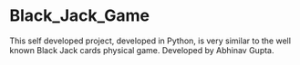 # Black_Jack_Game
This self developed project, developed in Python, is very similar to the well known Black Jack cards physical game. Developed  by Abhinav Gupta.
